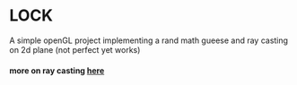 # LOCK
A simple openGL project implementing a rand math gueese
and ray casting on 2d plane (not perfect yet works)

#### more on ray casting [here](http://antongerdelan.net/opengl/raycasting.html)